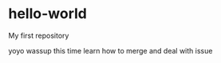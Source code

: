 hello-world
===========

My first repository

yoyo wassup
this time learn how to merge and deal with issue
